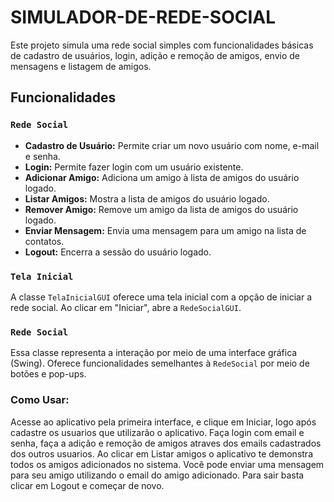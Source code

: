 # SIMULADOR-DE-REDE-SOCIAL

Este projeto simula uma rede social simples com funcionalidades básicas de cadastro de usuários, login, adição e remoção de amigos, envio de mensagens e listagem de amigos.

## Funcionalidades

### `Rede Social`
- **Cadastro de Usuário:** Permite criar um novo usuário com nome, e-mail e senha.
- **Login:** Permite fazer login com um usuário existente.
- **Adicionar Amigo:** Adiciona um amigo à lista de amigos do usuário logado.
- **Listar Amigos:** Mostra a lista de amigos do usuário logado.
- **Remover Amigo:** Remove um amigo da lista de amigos do usuário logado.
- **Enviar Mensagem:** Envia uma mensagem para um amigo na lista de contatos.
- **Logout:** Encerra a sessão do usuário logado.


### `Tela Inicial `
A classe `TelaInicialGUI` oferece uma tela inicial com a opção de iniciar a rede social. Ao clicar em "Iniciar", abre a `RedeSocialGUI`.
### `Rede Social`
Essa classe representa a interação por meio de uma interface gráfica (Swing). Oferece funcionalidades semelhantes à `RedeSocial` por meio de botões e pop-ups.

### Como Usar:

Acesse ao aplicativo pela primeira interface, e clique em Iniciar, logo após cadastre os usuarios que utilizarão o aplicativo.
Faça login com email e senha, faça a adição e remoção de amigos atraves dos emails cadastrados dos outros usuarios.
Ao clicar em Listar amigos o aplicativo te demonstra todos os amigos adicionados no sistema.
Você pode enviar uma mensagem para seu amigo utilizando o email do amigo adicionado.
Para sair basta clicar em Logout e começar de novo.

